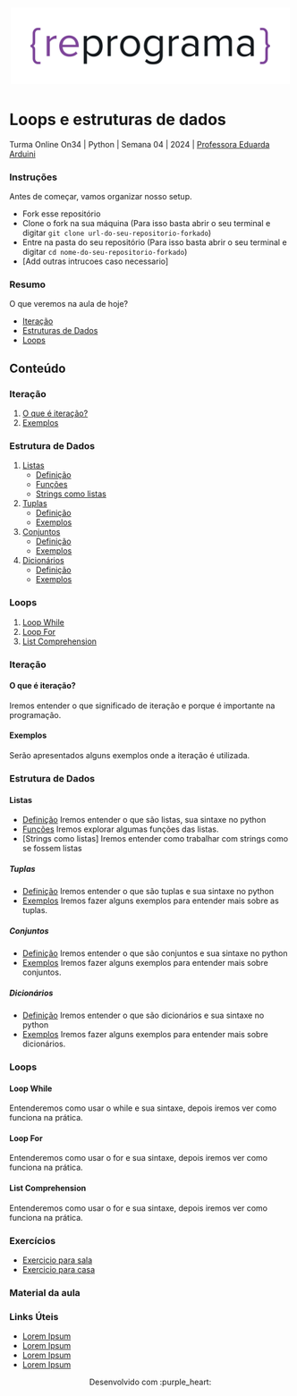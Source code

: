 <h1 align="center">
  <img src="assets/reprograma-fundos-claros.png" alt="logo reprograma" width="500">
</h1>

# Loops e estruturas de dados

Turma Online On34 | Python | Semana 04 | 2024 | <a href="https://www.linkedin.com/in/eduarda-g-arduini/" target="_blank" rel="noopener noreferrer">Professora Eduarda Arduini</a>

### Instruções
Antes de começar, vamos organizar nosso setup.
* Fork esse repositório 
* Clone o fork na sua máquina (Para isso basta abrir o seu terminal e digitar `git clone url-do-seu-repositorio-forkado`)
* Entre na pasta do seu repositório (Para isso basta abrir o seu terminal e digitar `cd nome-do-seu-repositorio-forkado`)
* [Add outras intrucoes caso necessario]

### Resumo
O que veremos na aula de hoje?
* [Iteração](#tema1)
* [Estruturas de Dados](#tema2)
* [Loops](#tema3)

## Conteúdo
### Iteração
1. [O que é iteração?](#topico1)
2. [Exemplos](#topico2)
### Estrutura de Dados 
1. [Listas](#topico3)
   * [Definição](#subtopico1)
   * [Funções](#subtopico2)
   * [Strings como listas](#subtopico3)
2. [Tuplas](#topico4)
   * [Definição](#subtopico1)
   * [Exemplos](#subtopico2)
3. [Conjuntos](#topico5)
   * [Definição](#subtopico1)
   * [Exemplos](#subtopico2)
4. [Dicionários](#topico6)
   * [Definição](#subtopico1)
   * [Exemplos](#subtopico2)
   
### Loops
1. [Loop While](#topico6)
2. [Loop For](#topico7)
3. [List Comprehension](#topico8)

### <a name="tema1"></a> Iteração 

#### <a name="topico1"></a> O que é iteração?
Iremos entender o que significado de iteração e porque é importante na programação.

#### Exemplos
Serão apresentados alguns exemplos onde a iteração é utilizada.

### Estrutura de Dados
#### Listas
* [Definição](#subtopico1)
  Iremos entender o que são listas, sua sintaxe no python
* [Funções](#Subtopico2)
  Iremos explorar algumas funções das listas.
* [Strings como listas]
  Iremos entender como trabalhar com strings como se fossem listas

##### Tuplas
* [Definição](#subtopico1)
  Iremos entender o que são tuplas e sua sintaxe no python
* [Exemplos](#Subtopico2)
  Iremos fazer alguns exemplos para entender mais sobre as tuplas.

##### Conjuntos
* [Definição](#subtopico1)
  Iremos entender o que são conjuntos e sua sintaxe no python
* [Exemplos](#Subtopico2)
  Iremos fazer alguns exemplos para entender mais sobre conjuntos.
  
##### Dicionários
* [Definição](#subtopico1)
  Iremos entender o que são dicionários e sua sintaxe no python
* [Exemplos](#Subtopico2)
  Iremos fazer alguns exemplos para entender mais sobre dicionários.
  
### Loops
#### Loop While
Entenderemos como usar o while e sua sintaxe, depois iremos ver como funciona na prática.

#### Loop For
Entenderemos como usar o for e sua sintaxe, depois iremos ver como funciona na prática.

#### List Comprehension
Entenderemos como usar o for e sua sintaxe, depois iremos ver como funciona na prática.


### Exercícios 
* [Exercicio para sala](https://github.com/mflilian/repo-example/tree/main/exercicios/para-sala)
* [Exercicio para casa](https://github.com/mflilian/repo-example/tree/main/exercicios/para-casa)

### Material da aula 

### Links Úteis
- [Lorem Ipsum](https://www.lipsum.com/feed/html)
- [Lorem Ipsum](https://www.lipsum.com/feed/html)
- [Lorem Ipsum](https://www.lipsum.com/feed/html)
- [Lorem Ipsum](https://www.lipsum.com/feed/html)


<p align="center">
Desenvolvido com :purple_heart:  
</p>

